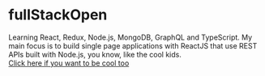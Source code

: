 # fullStackOpen

Learning React, Redux, Node.js, MongoDB, GraphQL and TypeScript. My main focus is to build single page applications with ReactJS that use REST APIs built with Node.js, you know, like the cool kids.<br>
[Click here if you want to be cool too](https://fullstackopen.com/en/)
